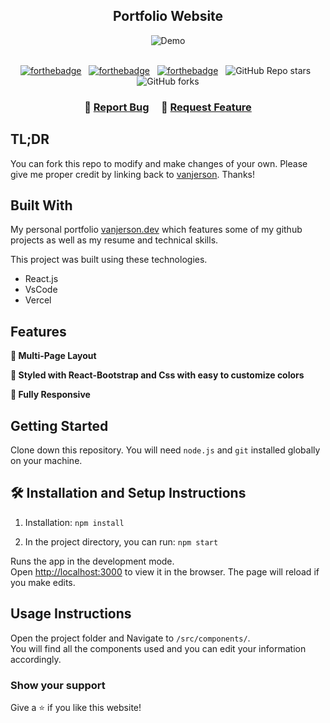 <h2 align="center">
  Portfolio Website<br/>
  <a href="https://vanjerson.vercel.app/" target="_blank"></a>
</h2>
<div align="center">
  <img alt="Demo" src="" />
</div>

<br/>

<center>

[![forthebadge](https://forthebadge.com/images/badges/built-with-love.svg)](https://forthebadge.com) &nbsp;
[![forthebadge](https://forthebadge.com/images/badges/made-with-javascript.svg)](https://forthebadge.com) &nbsp;
[![forthebadge](https://forthebadge.com/images/badges/open-source.svg)](https://forthebadge.com) &nbsp;
![GitHub Repo stars](https://img.shields.io/github/stars/vanjerson/web-portfolio-1?color=red&logo=github&style=for-the-badge) &nbsp;
![GitHub forks](https://img.shields.io/github/forks/vanjerson/web-portfolio-1?color=red&logo=github&style=for-the-badge)

</center>

<h3 align="center">
    🔹
    <a href="https://github.com/vanjerson/web-portfolio-1/issues">Report Bug</a> &nbsp; &nbsp;
    🔹
    <a href="https://github.com/vanjerson/web-portfolio-1/issues">Request Feature</a>
</h3>

## TL;DR

You can fork this repo to modify and make changes of your own. Please give me proper credit by linking back to [vanjerson](https://github.com/vanjerson/web-portfolio-1). Thanks!

## Built With

My personal portfolio <a href="https://web-portfolio-vanjerson.vercel.app/" target="_blank">vanjerson.dev</a> which features some of my github projects as well as my resume and technical skills.<br/>

This project was built using these technologies.

- React.js
- VsCode
- Vercel

## Features

**📖 Multi-Page Layout**

**🎨 Styled with React-Bootstrap and Css with easy to customize colors**

**📱 Fully Responsive**

## Getting Started

Clone down this repository. You will need `node.js` and `git` installed globally on your machine.

## 🛠 Installation and Setup Instructions

1. Installation: `npm install`

2. In the project directory, you can run: `npm start`

Runs the app in the development mode.\
Open [http://localhost:3000](http://localhost:3000) to view it in the browser.
The page will reload if you make edits.

## Usage Instructions

Open the project folder and Navigate to `/src/components/`. <br/>
You will find all the components used and you can edit your information accordingly.

### Show your support

Give a ⭐ if you like this website!
